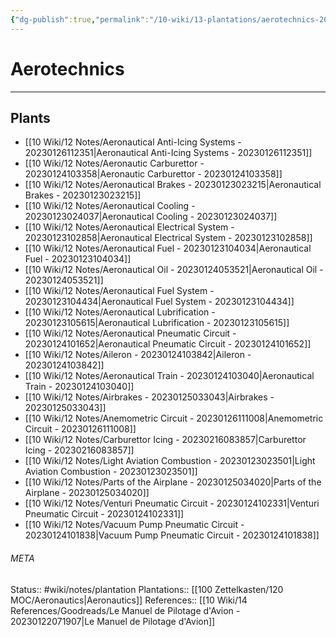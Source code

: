 ```yaml
---
{"dg-publish":true,"permalink":"/10-wiki/13-plantations/aerotechnics-20230216083955/"}
---
```


# Aerotechnics
---



## Plants
- [[10 Wiki/12 Notes/Aeronautical Anti-Icing Systems - 20230126112351\|Aeronautical Anti-Icing Systems - 20230126112351]]
- [[10 Wiki/12 Notes/Aeronautic Carburettor - 20230124103358\|Aeronautic Carburettor - 20230124103358]]
- [[10 Wiki/12 Notes/Aeronautical Brakes - 20230123023215\|Aeronautical Brakes - 20230123023215]]
- [[10 Wiki/12 Notes/Aeronautical Cooling - 20230123024037\|Aeronautical Cooling - 20230123024037]]
- [[10 Wiki/12 Notes/Aeronautical Electrical System - 20230123102858\|Aeronautical Electrical System - 20230123102858]]
- [[10 Wiki/12 Notes/Aeronautical Fuel - 20230123104034\|Aeronautical Fuel - 20230123104034]]
- [[10 Wiki/12 Notes/Aeronautical Oil - 20230124053521\|Aeronautical Oil - 20230124053521]]
- [[10 Wiki/12 Notes/Aeronautical Fuel System - 20230123104434\|Aeronautical Fuel System - 20230123104434]]
- [[10 Wiki/12 Notes/Aeronautical Lubrification - 20230123105615\|Aeronautical Lubrification - 20230123105615]]
- [[10 Wiki/12 Notes/Aeronautical Pneumatic Circuit - 20230124101652\|Aeronautical Pneumatic Circuit - 20230124101652]]
- [[10 Wiki/12 Notes/Aileron - 20230124103842\|Aileron - 20230124103842]]
- [[10 Wiki/12 Notes/Aeronautical Train - 20230124103040\|Aeronautical Train - 20230124103040]]
- [[10 Wiki/12 Notes/Airbrakes - 20230125033043\|Airbrakes - 20230125033043]]
- [[10 Wiki/12 Notes/Anemometric Circuit - 20230126111008\|Anemometric Circuit - 20230126111008]]
- [[10 Wiki/12 Notes/Carburettor Icing - 20230216083857\|Carburettor Icing - 20230216083857]]
- [[10 Wiki/12 Notes/Light Aviation Combustion - 20230123023501\|Light Aviation Combustion - 20230123023501]]
- [[10 Wiki/12 Notes/Parts of the Airplane - 20230125034020\|Parts of the Airplane - 20230125034020]]
- [[10 Wiki/12 Notes/Venturi Pneumatic Circuit - 20230124102331\|Venturi Pneumatic Circuit - 20230124102331]]
- [[10 Wiki/12 Notes/Vacuum Pump Pneumatic Circuit - 20230124101838\|Vacuum Pump Pneumatic Circuit - 20230124101838]]




###### META
Status:: #wiki/notes/plantation
Plantations:: [[100 Zettelkasten/120 MOC/Aeronautics\|Aeronautics]]
References:: [[10 Wiki/14 References/Goodreads/Le Manuel de Pilotage d'Avion - 20230122071907\|Le Manuel de Pilotage d'Avion]]
